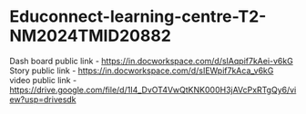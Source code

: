 # Educonnect-learning-centre-T2-NM2024TMID20882



Dash board public link - https://in.docworkspace.com/d/sIAqpif7kAei-v6kG
Story public link - https://in.docworkspace.com/d/sIEWpif7kAca_v6kG
video public link - https://drive.google.com/file/d/1I4_DvOT4VwQtKNK000H3jAVcPxRTgQy6/view?usp=drivesdk
